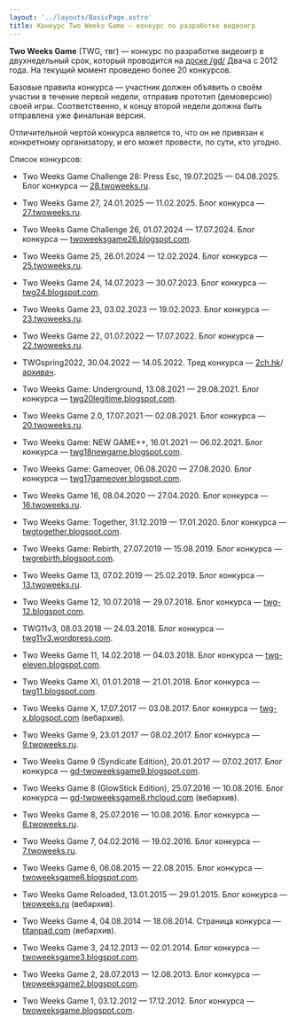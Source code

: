 ```yaml
---
layout: '../layouts/BasicPage.astro'
title: Конкурс Two Weeks Game — конкурс по разработке видеоигр
---
```


**Two Weeks Game** (TWG, твг) — конкурс по разработке видеоигр в двухнедельный срок, который проводится на [доске /gd/](https://2ch.hk/gd/) Двача c 2012 года. На текущий момент проведено более 20 конкурсов.

Базовые правила конкурса — участник должен объявить о своём участии в течение первой недели, отправив прототип (демоверсию) своей игры. Соответственно, к концу второй недели должна быть отправлена уже финальная версия.

Отличительной чертой конкурса является то, что он не привязан к конкретному организатору, и его может провести, по сути, кто угодно.

Список конкурсов:

- Two Weeks Game Challenge 28: Press Esc, 19.07.2025 — 04.08.2025. Блог конкурса — [28.twoweeks.ru](https://28.twoweeks.ru).

- Two Weeks Game 27, 24.01.2025 — 11.02.2025. Блог конкурса — [27.twoweeks.ru](https://27.twoweeks.ru).

- Two Weeks Game Challenge 26, 01.07.2024 — 17.07.2024. Блог конкурса — [twoweeksgame26.blogspot.com](https://twoweeksgame26.blogspot.com).

- Two Weeks Game 25, 26.01.2024 — 12.02.2024. Блог конкурса — [25.twoweeks.ru](https://25.twoweeks.ru).

- Two Weeks Game 24, 14.07.2023 — 30.07.2023. Блог конкурса — [twg24.blogspot.com](https://twg24.blogspot.com).

- Two Weeks Game 23, 03.02.2023 — 19.02.2023. Блог конкурса — [23.twoweeks.ru](https://23.twoweeks.ru).

- Two Weeks Game 22, 01.07.2022 — 17.07.2022. Блог конкурса — [22.twoweeks.ru](https://22.twoweeks.ru).

- TWGspring2022, 30.04.2022 — 14.05.2022. Тред конкурса — [2ch.hk](https://2ch.hk/gd/arch/2023-09-18/res/799028.html)/[архивач](https://arhivach.vc/thread/784636/).

- Two Weeks Game: Underground, 13.08.2021 — 29.08.2021. Блог конкурса — [twg20legitime.blogspot.com](https://twg20legitime.blogspot.com).

- Two Weeks Game 2.0, 17.07.2021 — 02.08.2021. Блог конкурса — [20.twoweeks.ru](https://20.twoweeks.ru).

- Two Weeks Game: NEW GAME++, 16.01.2021 — 06.02.2021. Блог конкурса — [twg18newgame.blogspot.com](https://twg18newgame.blogspot.com).

- Two Weeks Game: Gameover, 06.08.2020 — 27.08.2020. Блог конкурса — [twg17gameover.blogspot.com](https://twg17gameover.blogspot.com).

- Two Weeks Game 16, 08.04.2020 — 27.04.2020. Блог конкурса — [16.twoweeks.ru](https://16.twoweeks.ru).

- Two Weeks Game: Together, 31.12.2019 — 17.01.2020. Блог конкурса — [twgtogether.blogspot.com](https://twgtogether.blogspot.com).

- Two Weeks Game: Rebirth, 27.07.2019 — 15.08.2019. Блог конкурса — [twgrebirth.blogspot.com](https://twgrebirth.blogspot.com).

- Two Weeks Game 13, 07.02.2019 — 25.02.2019. Блог конкурса — [13.twoweeks.ru](https://13.twoweeks.ru).

- Two Weeks Game 12, 10.07.2018 — 29.07.2018. Блог конкурса — [twg-12.blogspot.com](https://twg-12.blogspot.com).

- TWG11v3, 08.03.2018 — 24.03.2018. Блог конкурса — [twg11v3.wordpress.com](https://twg11v3.wordpress.com).

- Two Weeks Game 11, 14.02.2018 — 04.03.2018. Блог конкурса — [twg-eleven.blogspot.com](https://twg-eleven.blogspot.com).

- Two Weeks Game XI, 01.01.2018 — 21.01.2018. Блог конкурса — [twg11.blogspot.com](https://twg11.blogspot.com).

- Two Weeks Game X, 17.07.2017 — 03.08.2017. Блог конкурса — [twg-x.blogspot.com](https://web.archive.org/web/20180530191138/http://twg-x.blogspot.com/) (вебархив).

- Two Weeks Game 9, 23.01.2017 — 08.02.2017. Блог конкурса — [9.twoweeks.ru](https://9.twoweeks.ru).

- Two Weeks Game 9 (Syndicate Edition), 20.01.2017 — 07.02.2017. Блог конкурса — [gd-twoweeksgame9.blogspot.com](https://gd-twoweeksgame9.blogspot.com/).

- Two Weeks Game 8 (GlowStick Edition), 25.07.2016 — 10.08.2016. Блог конкурса — [gd-twoweeksgame8.rhcloud.com](https://web.archive.org/web/20170130051321/https://gd-twoweeksgame8.rhcloud.com/) (вебархив).

- Two Weeks Game 8, 25.07.2016 — 10.08.2016. Блог конкурса — [8.twoweeks.ru](https://8.twoweeks.ru).

- Two Weeks Game 7, 04.02.2016 — 19.02.2016. Блог конкурса — [7.twoweeks.ru](https://7.twoweeks.ru).

- Two Weeks Game 6, 06.08.2015 — 22.08.2015. Блог конкурса — [twoweeksgame6.blogspot.com](https://twoweeksgame6.blogspot.com).

- Two Weeks Game Reloaded, 13.01.2015 — 29.01.2015. Блог конкурса — [twoweeks.ru](https://web.archive.org/web/20150115120457/http://twoweeks.ru/blog/) (вебархив).

- Two Weeks Game 4, 04.08.2014 — 18.08.2014. Страница конкурса — [titanpad.com](https://web.archive.org/web/20170504073742/https://titanpad.com/C9HP1c8Chn) (вебархив).

- Two Weeks Game 3, 24.12.2013 — 02.01.2014. Блог конкурса — [twoweeksgame3.blogspot.com](https://twoweeksgame3.blogspot.com).

- Two Weeks Game 2, 28.07.2013 — 12.08.2013. Блог конкурса — [twoweeksgame2.blogspot.com](https://twoweeksgame2.blogspot.com).

- Two Weeks Game 1, 03.12.2012 — 17.12.2012. Блог конкурса — [twoweeksgame.blogspot.com](https://twoweeksgame.blogspot.com).
